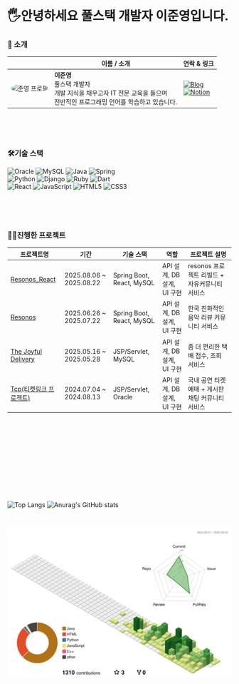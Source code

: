 <!-- 인사말 -->
# 🖐️안녕하세요 풀스택 개발자 이준영입니다.

<!-- 내 정보 -->
<h3>👤 소개</h3>

|      | 이름 / 소개 | 연락 & 링크 |
|------|------------|------------|
| <img src="https://github.com/user-attachments/assets/bf1578ad-90db-4970-95a8-a0b6c8d8d05c" alt="준영 프로필" width="120" style="border-radius:50%;"> | **이준영**<br>풀스택 개발자<br>개발 지식을 채우고자 IT 전문 교육을 들으며 <br> 전반적인 프로그래밍 언어를 학습하고 있습니다. | [![Blog](https://img.shields.io/badge/Blog-FF5722?style=for-the-badge&logo=wordpress&logoColor=white)](https://blog.naver.com/tjsans9069)<br>[![Notion](https://img.shields.io/badge/Notion-000000?style=for-the-badge&logo=notion&logoColor=white&color=white)](https://innate-rise-1ac.notion.site/295bda6f1a1141499d455877e24f4cf2?pvs=4)

<br>
<br>
<br>

<!-- 기술 스택 -->
<h3>🛠️기술 스택</h3>
<div>

  ![Oracle](https://img.shields.io/badge/Oracle-F80000?style=for-the-badge&logo=oracle&logoColor=white)
  ![MySQL](https://img.shields.io/badge/mysql-4479A1.svg?style=for-the-badge&logo=mysql&logoColor=white)
  ![Java](https://img.shields.io/badge/java-%23ED8B00.svg?style=for-the-badge&logo=openjdk&logoColor=white)
  ![Spring](https://img.shields.io/badge/spring-%236DB33F.svg?style=for-the-badge&logo=spring&logoColor=white)
  <br>
  ![Python](https://img.shields.io/badge/python-3670A0?style=for-the-badge&logo=python&logoColor=ffdd54)
  ![Django](https://img.shields.io/badge/django-%23092E20.svg?style=for-the-badge&logo=django&logoColor=white)
  ![Ruby](https://img.shields.io/badge/ruby-%23CC342D.svg?style=for-the-badge&logo=ruby&logoColor=white)
  ![Dart](https://img.shields.io/badge/dart-%230175C2.svg?style=for-the-badge&logo=dart&logoColor=white)
  <br>
  ![React](https://img.shields.io/badge/react-%2320232a.svg?style=for-the-badge&logo=react&logoColor=%2361DAFB)
  ![JavaScript](https://img.shields.io/badge/javascript-%23323330.svg?style=for-the-badge&logo=javascript&logoColor=%23F7DF1E)
  ![HTML5](https://img.shields.io/badge/html5-%23E34F26.svg?style=for-the-badge&logo=html5&logoColor=white)
  ![CSS3](https://img.shields.io/badge/css3-%231572B6.svg?style=for-the-badge&logo=css3&logoColor=white)
  
</div>

<br>
<br>
<br>

<!-- 프로젝트 테이블 -->
<h3>🧑‍💻진행한 프로젝트</h3>

| 프로젝트명 | 기간 | 기술 스택 | 역할 | 프로젝트 설명 |
|------------|------|-----------|------|-------------------------|
| [Resonos_React](https://github.com/Lee-0210/Resonos_React) | 2025.08.06 ~ 2025.08.22 | Spring Boot, React, MySQL | API 설계, DB 설계, UI 구현 | resonos 프로젝트 리빌드 + 자유커뮤니티 서비스 |
| [Resonos](https://github.com/ruff1376/Resonos) | 2025.06.26 ~ 2025.07.22 | Spring Boot, React, MySQL | API 설계, DB 설계, UI 구현 | 한국 친화적인 음악 리뷰 커뮤니티 서비스 |
| [The Joyful Delivery](https://github.com/skymin022/the_joyful_delivery) | 2025.05.16 ~ 2025.05.28 | JSP/Servlet, MySQL | API 설계, DB 설계, UI 구현 | 좀 더 편리한 택배 접수, 조회 서비스 |
| [Tcp(티켓링크 프로젝트)](https://github.com/wkdqls00/Tcp2) | 2024.07.04 ~ 2024.08.13 | JSP/Servlet, Oracle | API 설계, DB 설계, UI 구현 | 국내 공연 티켓 예매 + 게시판 채팅 커뮤니티 서비스 |


<br>
<br>
<br>
<br>
<br>
<br>
<br>
<br>
<br>
<br>

<div>
  
  ![Top Langs](https://github-readme-stats.vercel.app/api/top-langs/?username=Lee-0210&langs_count=5) 
  ![Anurag's GitHub stats](https://github-readme-stats.vercel.app/api?username=Lee-0210&show_icons=true&theme=transparent)
  
</div>

<br>

![](./profile-3d-contrib/profile-green-animate.svg)

